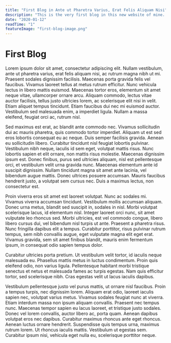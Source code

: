 ```yaml
---
title: "First Blog in Ante ut Pharetra Varius, Erat Felis Aliquam Nisi"
description: "This is the very first blog in this new website of mine. Nunc lobortis sapien et elit ornare, non mattis risus molestie. Maecenas dignissim ipsum est."
date: "2020-01-12"
readTime: "1"
featureImage: "first-blog-image.png"
---
```


# First Blog

Lorem ipsum dolor sit amet, consectetur adipiscing elit. Nullam vestibulum, ante ut pharetra varius, erat felis aliquam nisi, ac rutrum magna nibh ut mi. Praesent sodales dignissim facilisis. Maecenas porta gravida felis vel faucibus. Vivamus laoreet tellus at metus rutrum efficitur. Nunc vehicula lectus in libero mattis euismod. Maecenas tortor eros, elementum sit amet neque vitae, ullamcorper ornare arcu. Aliquam commodo, lectus vitae auctor facilisis, tellus justo ultricies lorem, ac scelerisque elit nisi in velit. Etiam aliquet tempus tincidunt. Etiam faucibus dui nec mi euismod auctor. Vestibulum sed malesuada enim, a imperdiet ligula. Nullam a massa eleifend, feugiat orci ac, rutrum nisl.

Sed maximus est erat, ac blandit ante commodo nec. Vivamus sollicitudin dui ac mauris pharetra, quis commodo tortor imperdiet. Aliquam ut est sed eros lobortis consequat eu ac neque. Duis semper facilisis gravida. Aenean eu sollicitudin libero. Curabitur tincidunt nisl feugiat lobortis pulvinar. Vestibulum nibh neque, iaculis id sem eget, volutpat mattis risus. Nunc lobortis sapien et elit ornare, non mattis risus molestie. Maecenas dignissim ipsum est. Donec finibus, purus sed ultricies aliquam, nisl est pellentesque orci, et vestibulum velit urna gravida nunc. Maecenas elementum ante id suscipit dignissim. Nullam tincidunt magna sit amet ante lacinia, vel bibendum augue mattis. Donec ultrices posuere accumsan. Mauris faucibus hendrerit justo, a volutpat sem cursus nec. Duis a maximus lectus, non consectetur est.

Proin viverra eros sit amet est laoreet volutpat. Nunc ac sodales mi. Vivamus viverra accumsan tincidunt. Vestibulum mollis accumsan aliquam. Donec urna metus, blandit sed suscipit in, sodales in nisl. Morbi volutpat scelerisque lacus, id elementum nisl. Integer laoreet orci nunc, sit amet vulputate leo rhoncus sed. Morbi ultricies, est vel commodo congue, libero libero cursus dui, vel bibendum nisl turpis ut ante. Praesent a pharetra risus. Nunc fringilla dapibus elit a tempus. Curabitur porttitor, risus pulvinar rutrum tempus, sem nibh convallis augue, eget vulputate magna elit eget erat. Vivamus gravida, sem sit amet finibus blandit, mauris enim fermentum ipsum, in consequat odio sapien tempus dolor.

Curabitur ultricies porta pretium. Ut vestibulum velit tortor, id iaculis neque malesuada eu. Phasellus mattis metus in luctus condimentum. Proin quis eleifend odio, non varius ligula. Pellentesque habitant morbi tristique senectus et netus et malesuada fames ac turpis egestas. Nam quis efficitur tortor, sed scelerisque nibh. Cras egestas velit ut lacus iaculis dapibus.

Vestibulum pellentesque justo vel purus mattis, ut ornare nisl faucibus. Proin a tempus turpis, nec dignissim lorem. Aliquam erat odio, laoreet iaculis sapien nec, volutpat varius metus. Vivamus sodales feugiat nunc at viverra. Etiam interdum massa non ipsum aliquam convallis. Praesent nec tempus nunc. Maecenas tempor sapien eu lacus laoreet, et tristique justo sodales. Donec vel lorem convallis, auctor libero ac, porta quam. Aenean dapibus volutpat eros nec dapibus. Curabitur maximus rhoncus ante eget rhoncus. Aenean luctus ornare hendrerit. Suspendisse quis tempus urna, maximus rutrum lorem. Ut rhoncus iaculis mattis. Vestibulum ut egestas sem. Curabitur ipsum nisi, vehicula eget nulla eu, scelerisque porttitor neque.
